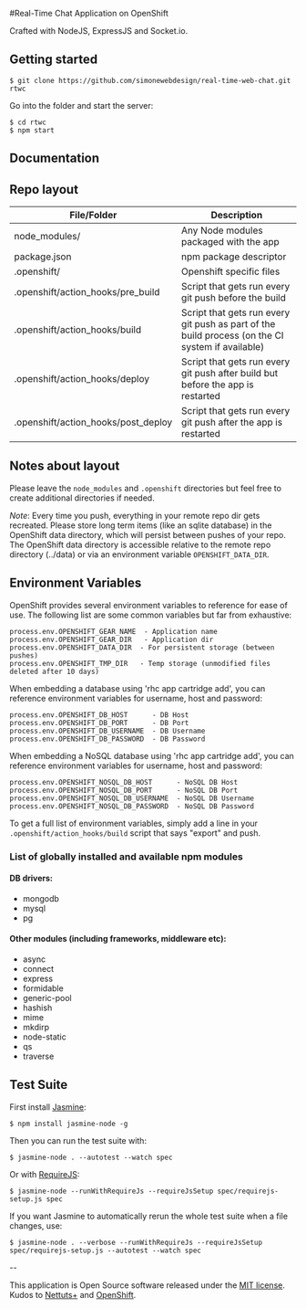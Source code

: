 #Real-Time Chat Application on OpenShift

Crafted with NodeJS, ExpressJS and Socket.io.

## Getting started

    $ git clone https://github.com/simonewebdesign/real-time-web-chat.git rtwc

Go into the folder and start the server:

    $ cd rtwc
    $ npm start

## Documentation

Repo layout
-----------

| File/Folder                         | Description                            |
| ---------------------------------   | -------------------------------------- |
| node_modules/                       | Any Node modules packaged with the app |
| package.json                        | npm package descriptor                 |
| .openshift/                         | Openshift specific files               |
| .openshift/action_hooks/pre_build   | Script that gets run every git push before the build
| .openshift/action_hooks/build       | Script that gets run every git push as part of the build process (on the CI system if available)
| .openshift/action_hooks/deploy      | Script that gets run every git push after build but before the app is restarted
| .openshift/action_hooks/post_deploy | Script that gets run every git push after the app is restarted


Notes about layout
------------------
Please leave the `node_modules` and `.openshift` directories but feel free to
create additional directories if needed.

*Note*: Every time you push, everything in your remote repo dir gets recreated.
Please store long term items (like an sqlite database) in the OpenShift data directory, which will persist between pushes of your repo.
The OpenShift data directory is accessible relative to the remote repo directory (../data) or via an environment variable `OPENSHIFT_DATA_DIR`.


Environment Variables
---------------------
OpenShift provides several environment variables to reference for ease
of use.  The following list are some common variables but far from exhaustive:

    process.env.OPENSHIFT_GEAR_NAME  - Application name
    process.env.OPENSHIFT_GEAR_DIR   - Application dir
    process.env.OPENSHIFT_DATA_DIR  - For persistent storage (between pushes)
    process.env.OPENSHIFT_TMP_DIR   - Temp storage (unmodified files deleted after 10 days)

When embedding a database using 'rhc app cartridge add', you can reference environment
variables for username, host and password:

    process.env.OPENSHIFT_DB_HOST      - DB Host
    process.env.OPENSHIFT_DB_PORT      - DB Port
    process.env.OPENSHIFT_DB_USERNAME  - DB Username
    process.env.OPENSHIFT_DB_PASSWORD  - DB Password

When embedding a NoSQL database using 'rhc app cartridge add', you can reference environment
variables for username, host and password:

    process.env.OPENSHIFT_NOSQL_DB_HOST      - NoSQL DB Host
    process.env.OPENSHIFT_NOSQL_DB_PORT      - NoSQL DB Port
    process.env.OPENSHIFT_NOSQL_DB_USERNAME  - NoSQL DB Username
    process.env.OPENSHIFT_NOSQL_DB_PASSWORD  - NoSQL DB Password

To get a full list of environment variables, simply add a line in your
`.openshift/action_hooks/build` script that says "export" and push.


### List of globally installed and available npm modules

#### DB drivers:
- mongodb
- mysql
- pg

#### Other modules (including frameworks, middleware etc):
- async
- connect
- express
- formidable
- generic-pool
- hashish
- mime
- mkdirp
- node-static
- qs
- traverse

## Test Suite

First install [Jasmine](https://jasmine.github.io/):

    $ npm install jasmine-node -g

Then you can run the test suite with:

    $ jasmine-node . --autotest --watch spec

Or with [RequireJS](http://requirejs.org/):

    $ jasmine-node --runWithRequireJs --requireJsSetup spec/requirejs-setup.js spec

If you want Jasmine to automatically rerun the whole test suite when a file changes, use:

    $ jasmine-node . --verbose --runWithRequireJs --requireJsSetup spec/requirejs-setup.js --autotest --watch spec

--

This application is Open Source software released under the [MIT license](http://opensource.org/licenses/MIT). Kudos to [Nettuts+](http://net.tutsplus.com/tutorials/javascript-ajax/real-time-chat-with-nodejs-socket-io-and-expressjs/) and [OpenShift](https://www.openshift.com/).
